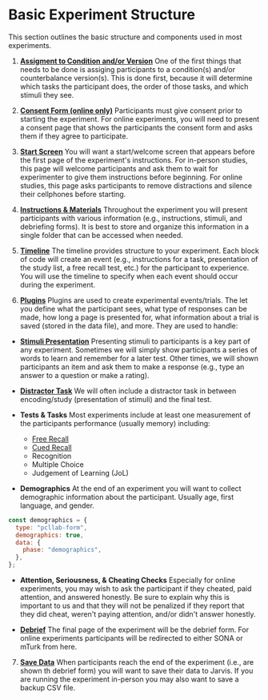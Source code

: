 # Basic Experiment Structure

This section outlines the basic structure and components used in most experiments.

1. **[Assigment to Condition and/or Version](counterbalence.md)**
   One of the first things that needs to be done is assiging participants to a condition(s) and/or counterbalance version(s). This is done first, because it will determine which tasks the participant does, the order of those tasks, and which stimuli they see.

2. **[Consent Form (online only)](materials.md#consent.md)**
   Participants must give consent prior to starting the experiment. For online experiments, you will need to present a consent page that shows the participants the consent form and asks them if they agree to participate.

3. **[Start Screen](starting.md)**
   You will want a start/welcome screen that appears before the first page of the experiment's instructions. For in-person studies, this page will welcome participants and ask them to wait for experimenter to give them instructions before beginning. For online studies, this page asks participants to remove distractions and silence their cellphones before starting.

4. **[Instructions & Materials](materials.md)**
   Throughout the experiment you will present participants with various information (e.g., instructions, stimuli, and debriefing forms). It is best to store and organize this information in a single folder that can be accessed when needed.

5. **[Timeline](timeline.md)**
   The timeline provides structure to your experiment. Each block of code will create an event (e.g., instructions for a task, presentation of the study list, a free recall test, etc.) for the participant to experience. You will use the timeline to specify when each event should occur during the experiment.

6. **[Plugins](plugins.md)**
   Plugins are used to create experimental events/trials. The let you define what the participant sees, what type of responses can be made, how long a page is presented for, what information about a trial is saved (stored in the data file), and more. They are used to handle:

- **[Stimuli Presentation](study-list.md)**
  Presenting stimuli to participants is a key part of any experiment. Sometimes we will simply show participants a series of words to learn and remember for a later test. Other times, we will shown participants an item and ask them to make a response (e.g., type an answer to a question or make a rating).

- **[Distractor Task](distractor.md)**
  We will often include a distractor task in between encoding/study (presentation of stimuli) and the final test.

- **Tests & Tasks**
  Most experiments include at least one measurement of the participants performance (usually memory) including:

  - [Free Recall](free-recall.md)
  - [Cued Recall](cued-recall.md)
  - Recognition
  - Multiple Choice
  - Judgement of Learning (JoL)

- **Demographics**
  At the end of an experiment you will want to collect demographic information about the participant. Usually age, first language, and gender.

```js
const demographics = {
  type: "pcllab-form",
  demographics: true,
  data: {
    phase: "demographics",
  },
};
```

- **Attention, Seriousness, & Cheating Checks**
  Especially for online experiments, you may wish to ask the participant if they cheated, paid attention, and answered honestly. Be sure to explain why this is important to us and that they will not be penalized if they report that they did cheat, weren't paying attention, and/or didn't answer honestly.

- **[Debrief](materials.md#debrief.md)**
  The final page of the experiment will be the debrief form. For online experiments participants will be redirected to either SONA or mTurk from here.

7. **[Save Data](saving-data.md)**
   When participants reach the end of the experiment (i.e., are shown th debrief form) you will want to save their data to Jarvis. If you are running the experiment in-person you may also want to save a backup CSV file.

